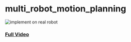 # multi_robot_motion_planning

![implement on real robot](two_robots_rrt_test.gif)

### [Full Video](https://youtu.be/Pgixuv1agV0)
